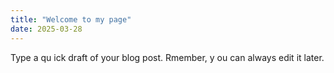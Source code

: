 ```yaml
---
title: "Welcome to my page"
date: 2025-03-28
---
```

Type a qu ick draft of your blog post. Rmember, y ou can always edit it later.
